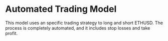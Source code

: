 # Automated Trading Model
This model uses an specific trading strategy to long and short ETHUSD. The process is completely automated, and it includes stop losses and take profit. 

